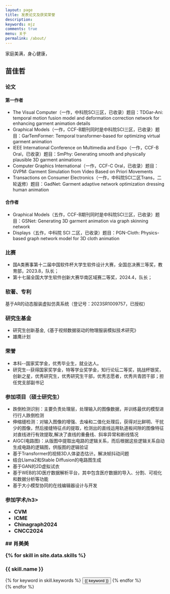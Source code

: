 ```yaml
---
layout: page
title: 发表论文及获奖荣誉
description: 
keywords: mjz
comments: true
menu: 关于
permalink: /about/
---
```

家庭美满，身心健康，

## 苗佳哲
<h3>论文</h3>
<h4>第一作者</h4>
  <ul>
    <li>The Visual Computer（一作，中科院SCI三区，已收录）题目：TDGar-Ani: temporal motion fusion model and deformation correction network for enhancing garment animation details </li>
    <li>Graphical Models（一作，CCF-B期刊同时是中科院SCI三区，已收录）题目：GarTemFormer: Temporal transformer-based for optimizing virtual garment animation</li>
    <li>IEEE International Conference on Multimedia and Expo（一作，CCF-B Oral，已收录）题目：SmPhy: Generating smooth and physically plausible 3D garment animations</li>
    <li>Computer Graphics International（一作，CCF-C Oral，已收录）题目：GVPM: Garment Simulation from Video Based on Priori Movements</li>
    <li>Transactions on Consumer Electronics（一作，中科院SCI二区Trans，二轮返修）题目：GadNet: Garment adaptive network optimization dressing human animation</li>
  </ul>
<h4>合作者</h4>
  <ul>
    <li>Graphical Models（五作，CCF-B期刊同时是中科院SCI三区，已收录）题目：GSNet: Generating 3D garment animation via graph skinning network</li>
    <li>Displays（五作，中科院 SCI 二区，已收录）题目：PGN-Cloth: Physics-based graph network model for 3D cloth animation</li>
  </ul>
<h3>比赛</h3>
  <ul>
    <li>国A类赛事第十二届中国软件杯大学生软件设计大赛，全国总决赛三等奖，教育部，2023.8，队长；</li>
    <li>第十七届全国大学生软件创新大赛华南区域赛二等奖，2024.4，队长；</li>
  </ul>
<h3>软著、专利</h3>
基于AR的动态服装虚拟仿真系统（登记号：2023SR1009757，已授权）
<h3>研究生基金</h3>
  <ul>
    <li>研究生创新基金,《基于视频数据驱动的物理服装模拟技术研究》</li>
    <li>雄鹰计划</li>
  </ul>
<h3>荣誉</h3>
  <ul>
    <li>本科--国家奖学金，优秀毕业生，就业达人。</li>
    <li>研究生--获得国家奖学金，特等学业奖学金，知行论坛二等奖，挑战杯银奖，创新之星，优秀研究生，优秀研究生干部，优秀志愿者，优秀共青团干部；担任党支部副书记</li>
  </ul>
<h3>参加项目（硕士研究生）</h3>
  <ul>
    <li>跌倒检测识别：主要负责处理层，处理输入的图像数据，并训练最优的模型进行行人跌倒检测</li>
    <li>伸缩缝检测：对输入图像的增强、去噪和二值化处理后，获得对比鲜明、干扰少的图像，然后接缝特征点的提取，检测出的直线运用轨道板间隙的图像特征对直线进行有效提取,解决了直线的重叠线、斜率异常和断线情况</li>
    <li>AIGC(电路图)：从版图中提取出电路的逻辑关系，而后根据这些逻辑关系自动生成电路的逻辑图，供版图的逻辑验证</li>
    <li>基于Transformer的视频3D人体姿态估计。解决帧抖动问题</li>
    <li>结合Llama2和Stable Diffusion的电路图生成</li>
    <li>基于GAN的2D虚拟试衣</li>
    <li>基于WEB的3D医疗数据解析平台，其中包含医疗数据的导入、分割、可视化和数据分析等功能</li>
    <li>基于大小模型协同的在线编辑器设计与开发</li>
  </ul>
<h3>参加学术/h3>
  <ul>
    <li> CVM</li>
    <li> ICME</li>
    <li> Chinagraph2024</li>
    <li> CNCC2024</li>
  </ul>
## 肖美美

{% for skill in site.data.skills %}
### {{ skill.name }}
<div class="btn-inline">
{% for keyword in skill.keywords %}
<button class="btn btn-outline" type="button">{{ keyword }}</button>
{% endfor %}
</div>
{% endfor %}
